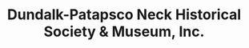 ---
layout: repo
title: "Dundalk-Patapsco Neck Historical Society & Museum, Inc."
id: 1786
permalink: repos/1786/
---